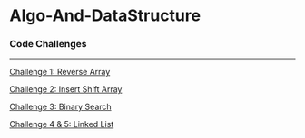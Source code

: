 # Algo-And-DataStructure
<h3>Code Challenges</h3>
<hr>

[Challenge 1: Reverse Array](CodeChallenge/DSandAlgo)

[Challenge 2: Insert Shift Array](CodeChallenge/InsertShift)

[Challenge 3: Binary Search](CodeChallenge/BinaryTree.md)

[Challenge 4 & 5: Linked List](https://github.com/bashar-27/Algo-And-DataStructure/blob/master/CodeChallenge/InsertShift/ReadMe.md)
